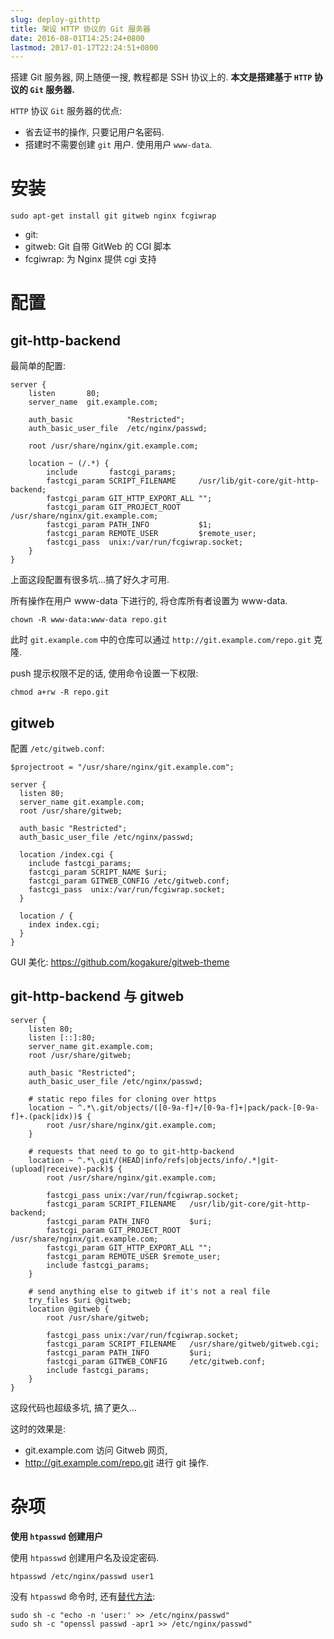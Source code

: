 ```yaml
---
slug: deploy-githttp
title: 架设 HTTP 协议的 Git 服务器
date: 2016-08-01T14:25:24+0800
lastmod: 2017-01-17T22:24:51+0800
---
```

搭建 Git 服务器, 网上随便一搜, 教程都是 SSH 协议上的. **本文是搭建基于 `HTTP` 协议的 `Git` 服务器.**

`HTTP` 协议 `Git` 服务器的优点:
- 省去证书的操作, 只要记用户名密码.
- 搭建时不需要创建 `git` 用户. 使用用户 `www-data`.

# 安装
```shell
sudo apt-get install git gitweb nginx fcgiwrap
```
- git:
- gitweb: Git 自带 GitWeb 的 CGI 脚本
- fcgiwrap: 为 Nginx 提供 cgi 支持

# 配置

## git-http-backend

最简单的配置:

```nginx
server {
    listen       80;
    server_name  git.example.com;

    auth_basic            "Restricted";
    auth_basic_user_file  /etc/nginx/passwd;

    root /usr/share/nginx/git.example.com;

    location ~ (/.*) {
        include       fastcgi_params;
        fastcgi_param SCRIPT_FILENAME     /usr/lib/git-core/git-http-backend;
        fastcgi_param GIT_HTTP_EXPORT_ALL "";
        fastcgi_param GIT_PROJECT_ROOT    /usr/share/nginx/git.example.com;
        fastcgi_param PATH_INFO           $1;
        fastcgi_param REMOTE_USER         $remote_user;
        fastcgi_pass  unix:/var/run/fcgiwrap.socket;
    }
}
```

上面这段配置有很多坑...搞了好久才可用.

所有操作在用户 www-data 下进行的, 将仓库所有者设置为 www-data.

```shell
chown -R www-data:www-data repo.git
```

此时 `git.example.com` 中的仓库可以通过 `http://git.example.com/repo.git` 克隆.

push 提示权限不足的话, 使用命令设置一下权限:

```shell
chmod a+rw -R repo.git
```

## gitweb

配置 `/etc/gitweb.conf`:

```shell
$projectroot = "/usr/share/nginx/git.example.com";
```

```nginx
server {
  listen 80;
  server_name git.example.com;
  root /usr/share/gitweb;

  auth_basic "Restricted";
  auth_basic_user_file /etc/nginx/passwd;

  location /index.cgi {
    include fastcgi_params;
    fastcgi_param SCRIPT_NAME $uri;
    fastcgi_param GITWEB_CONFIG /etc/gitweb.conf;
    fastcgi_pass  unix:/var/run/fcgiwrap.socket;
  }

  location / {
    index index.cgi;
  }
}
```

GUI 美化: https://github.com/kogakure/gitweb-theme

## git-http-backend 与 gitweb

```nginx
server {
    listen 80;
    listen [::]:80;
    server_name git.example.com;
    root /usr/share/gitweb;

    auth_basic "Restricted";
    auth_basic_user_file /etc/nginx/passwd;

    # static repo files for cloning over https
    location ~ ^.*\.git/objects/([0-9a-f]+/[0-9a-f]+|pack/pack-[0-9a-f]+.(pack|idx))$ {
        root /usr/share/nginx/git.example.com;
    }

    # requests that need to go to git-http-backend
    location ~ ^.*\.git/(HEAD|info/refs|objects/info/.*|git-(upload|receive)-pack)$ {
        root /usr/share/nginx/git.example.com;

        fastcgi_pass unix:/var/run/fcgiwrap.socket;
        fastcgi_param SCRIPT_FILENAME   /usr/lib/git-core/git-http-backend;
        fastcgi_param PATH_INFO         $uri;
        fastcgi_param GIT_PROJECT_ROOT  /usr/share/nginx/git.example.com;
        fastcgi_param GIT_HTTP_EXPORT_ALL "";
        fastcgi_param REMOTE_USER $remote_user;
        include fastcgi_params;
    }

    # send anything else to gitweb if it's not a real file
    try_files $uri @gitweb;
    location @gitweb {
        root /usr/share/gitweb;

        fastcgi_pass unix:/var/run/fcgiwrap.socket;
        fastcgi_param SCRIPT_FILENAME   /usr/share/gitweb/gitweb.cgi;
        fastcgi_param PATH_INFO         $uri;
        fastcgi_param GITWEB_CONFIG     /etc/gitweb.conf;
        include fastcgi_params;
    }
}
```

这段代码也超级多坑, 搞了更久...

这时的效果是:

- git.example.com 访问 Gitweb 网页,
- http://git.example.com/repo.git 进行 git 操作.

# 杂项

**使用 `htpasswd` 创建用户**

使用 `htpasswd` 创建用户名及设定密码.

```shell
htpasswd /etc/nginx/passwd user1
```

没有 `htpasswd` 命令时, 还有[替代方法](https://www.digitalocean.com/community/tutorials/how-to-set-up-password-authentication-with-nginx-on-ubuntu-14-04):

```shell
sudo sh -c "echo -n 'user:' >> /etc/nginx/passwd"
sudo sh -c "openssl passwd -apr1 >> /etc/nginx/passwd"
```

